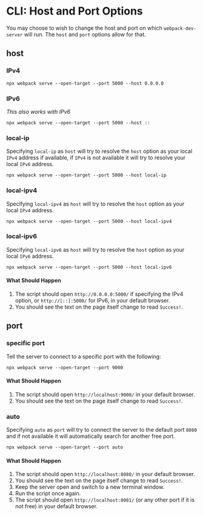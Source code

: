 # CLI: Host and Port Options

You may choose to wish to change the host and port on which `webpack-dev-server`
will run. The `host` and `port` options allow for that.

## host

### IPv4

```console
npx webpack serve --open-target --port 5000 --host 0.0.0.0
```

### IPv6

_This also works with IPv6_

```console
npx webpack serve --open-target --port 5000 --host ::
```

### local-ip

Specifying `local-ip` as `host` will try to resolve the `host` option as your local `IPv4` address if available, if `IPv4` is not available it will try to resolve your local `IPv6` address.

```console
npx webpack serve --open-target --port 5000 --host local-ip
```

### local-ipv4

Specifying `local-ipv4` as `host` will try to resolve the `host` option as your local `IPv4` address.

```console
npx webpack serve --open-target --port 5000 --host local-ipv4
```

### local-ipv6

Specifying `local-ipv6` as `host` will try to resolve the `host` option as your local `IPv6` address.

```console
npx webpack serve --open-target --port 5000 --host local-ipv6
```

#### What Should Happen

1. The script should open `http://0.0.0.0:5000/` if specifying the IPv4 option,
   or `http://[::]:5000/` for IPv6, in your default browser.
2. You should see the text on the page itself change to read `Success!`.

## port

### specific port

Tell the server to connect to a specific port with the following:

```console
npx webpack serve --open-target --port 9000
```

#### What Should Happen

1. The script should open `http://localhost:9000/` in your default browser.
2. You should see the text on the page itself change to read `Success!`.

### auto

Specifying `auto` as `port` will try to connect the server to the default port `8080` and if not available it will automatically search for another free port.

```console
npx webpack serve --open-target --port auto
```

#### What Should Happen

1. The script should open `http://localhost:8080/` in your default browser.
2. You should see the text on the page itself change to read `Success!`.
3. Keep the server open and switch to a new terminal window.
4. Run the script once again.
5. The script should open `http://localhost:8081/` (or any other port if it is not free) in your default browser.
